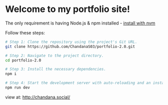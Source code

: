 # Welcome to my portfolio site!


The only requirement is having Node.js & npm installed - [install with nvm](https://github.com/nvm-sh/nvm#installing-and-updating)

Follow these steps:

```sh
# Step 1: Clone the repository using the project's Git URL.
git clone https://github.com/ChandanaS03/portfolio-2.0.git

# Step 2: Navigate to the project directory.
cd portfolio-2.0

# Step 3: Install the necessary dependencies.
npm i

# Step 4: Start the development server with auto-reloading and an instant preview.
npm run dev
```

view at: http://chandana.social/
